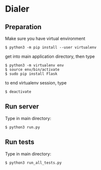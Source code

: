 # Dialer

## Preparation
Make sure you have virtual environment 
```
$ python3 -m pip install --user virtualenv
```
get into main application directory, then type
```
$ python3 -m virtualenv env
$ source env/bin/activate
$ sudo pip install Flask
```

to end virtualenv session, type
```
$ deactivate
```

## Run server
Type in main directory:
```
$ python3 run.py
```
## Run tests
Type in main directory:
```
$ python3 run_all_tests.py
```
